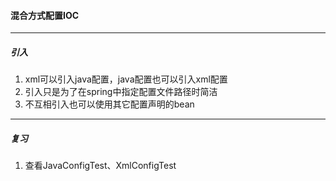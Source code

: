 #### 混合方式配置IOC

---
##### 引入
1. xml可以引入java配置，java配置也可以引入xml配置
2. 引入只是为了在spring中指定配置文件路径时简洁
3. 不互相引入也可以使用其它配置声明的bean
---
##### 复习
1. 查看JavaConfigTest、XmlConfigTest